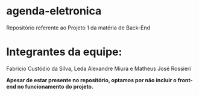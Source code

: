 # agenda-eletronica
Repositório referente ao Projeto 1 da matéria de Back-End

# Integrantes da equipe:
Fabricio Custódio da Silva, Leda Alexandre Miura e Matheus José Rossieri

**Apesar de estar presente no repositório, optamos por não incluir o front-end no funcionamento do projeto.**
